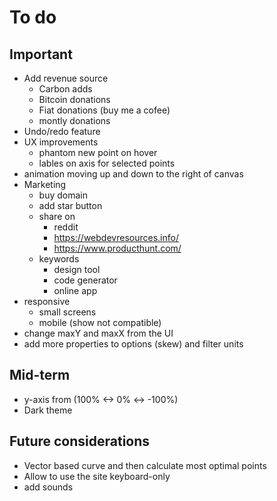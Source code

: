 # To do

## Important

- Add revenue source
  - Carbon adds
  - Bitcoin donations
  - Fiat donations (buy me a cofee)
  - montly donations
- Undo/redo feature
- UX improvements
  - phantom new point on hover
  - lables on axis for selected points
- animation moving up and down to the right of canvas
- Marketing
  - buy domain
  - add star button
  - share on
    - reddit
    - https://webdevresources.info/
    - https://www.producthunt.com/
  - keywords
    - design tool
    - code generator
    - online app
- responsive
  - small screens
  - mobile (show not compatible)
- change maxY and maxX from the UI
- add more properties to options (skew) and filter units

## Mid-term

- y-axis from (100% <-> 0% <-> -100%)
- Dark theme

## Future considerations

- Vector based curve and then calculate most optimal points
- Allow to use the site keyboard-only
- add sounds
